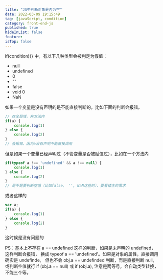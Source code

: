 ```yaml
---
title: "JS中判断对象是否为空"
date: 2022-03-09 19:15:49
tag: [javaScript, condition]
category: front-end-js
published: true
hideInList: false
feature:
isTop: false
---
```


if(condition){} 中，有以下几种类型会被判定为假值：

- null
- undefined
- 0
- ""
- false
- void 0
- NaN

如果一个变量是没有声明的是不能直接判断的，比如下面的判断会报错。

```javaScript
// 在全局域，非方法内
if(a) {
    console.log(1)
} else {
    console.log(2)
}
// 会报错，因为a没有声明不能直接调用
```

但是如果一个变量已经声明过（不管变量是否被赋值过），比如在一个方法内

```javaScript
if(typeof a !== 'undefined' && a !== null) {
    console.log(1)
} else {
    console.log(2)
}
// 是不是要判断空值（比如false， '', NaN这些的），要看楼主的需求
```

或者这样的

```javaScript
var a;
if(a) {
    console.log(1)
} else {
    console.log(2)
}
```

这时候是没有问题的

PS：基本上不存在 a == undefined 这样的判断，如果是未声明的 undefined， 这样判断会报错， 换成 typeof a == 'undefined'。如果是对象的属性，直接调用确实是 undefinde， 但也不会 obj.a == undefinded 判断，而是直接判断 null，或判断空值就行 if (obj.a == null) 或 if (obj.a), 注意是两等号，会自动类型转换，不能三个等。
